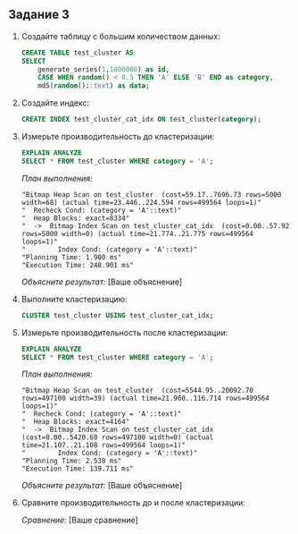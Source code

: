 ## Задание 3

1. Создайте таблицу с большим количеством данных:
    ```sql
    CREATE TABLE test_cluster AS 
    SELECT 
        generate_series(1,1000000) as id,
        CASE WHEN random() < 0.5 THEN 'A' ELSE 'B' END as category,
        md5(random()::text) as data;
    ```

2. Создайте индекс:
    ```sql
    CREATE INDEX test_cluster_cat_idx ON test_cluster(category);
    ```

3. Измерьте производительность до кластеризации:
    ```sql
    EXPLAIN ANALYZE
    SELECT * FROM test_cluster WHERE category = 'A';
    ```
    
    *План выполнения:*   
    ```
    "Bitmap Heap Scan on test_cluster  (cost=59.17..7696.73 rows=5000 width=68) (actual time=23.446..224.594 rows=499564 loops=1)"
    "  Recheck Cond: (category = 'A'::text)"
    "  Heap Blocks: exact=8334"
    "  ->  Bitmap Index Scan on test_cluster_cat_idx  (cost=0.00..57.92 rows=5000 width=0) (actual time=21.774..21.775 rows=499564 loops=1)"
    "        Index Cond: (category = 'A'::text)"
    "Planning Time: 1.900 ms"
    "Execution Time: 248.901 ms"
    ```
    
    *Объясните результат:*
    [Ваше объяснение]

4. Выполните кластеризацию:
    ```sql
    CLUSTER test_cluster USING test_cluster_cat_idx;
    ```

5. Измерьте производительность после кластеризации:
    ```sql
    EXPLAIN ANALYZE
    SELECT * FROM test_cluster WHERE category = 'A';
    ```
    
    *План выполнения:*
    ```
    "Bitmap Heap Scan on test_cluster  (cost=5544.95..20092.70 rows=497100 width=39) (actual time=21.960..116.714 rows=499564 loops=1)"
    "  Recheck Cond: (category = 'A'::text)"
    "  Heap Blocks: exact=4164"
    "  ->  Bitmap Index Scan on test_cluster_cat_idx  (cost=0.00..5420.68 rows=497100 width=0) (actual time=21.107..21.108 rows=499564 loops=1)"
    "        Index Cond: (category = 'A'::text)"
    "Planning Time: 2.538 ms"
    "Execution Time: 139.711 ms"
    ```
    
    *Объясните результат:*
    [Ваше объяснение]

6. Сравните производительность до и после кластеризации:
    
    *Сравнение:*
    [Ваше сравнение]